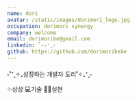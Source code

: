 ```yaml
---
name: dori
avatar: /static/images/dorimori_logo.jpg
occupation: dorimori synergy
company: welcome
email: dorimoribe@gmail.com
linkedin: ˚✧₊⁺˳༚
github: https://github.com/dorimoribebe
---
```


༚˚⁺˳✧₊성장하는 개발자 도리˚✧₊⁺˳༚   
✨상상 💻기술 🐱‍🏍실현